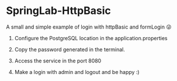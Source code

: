 # SpringLab-HttpBasic
A small and simple example of login with httpBasic and formLogin :stuck_out_tongue_winking_eye: 

1. Configure the PostgreSQL location in the application.properties

2. Copy the password generated in the terminal.

4. Access the service in the port 8080

5. Make a login with admin and logout and be happy :)
